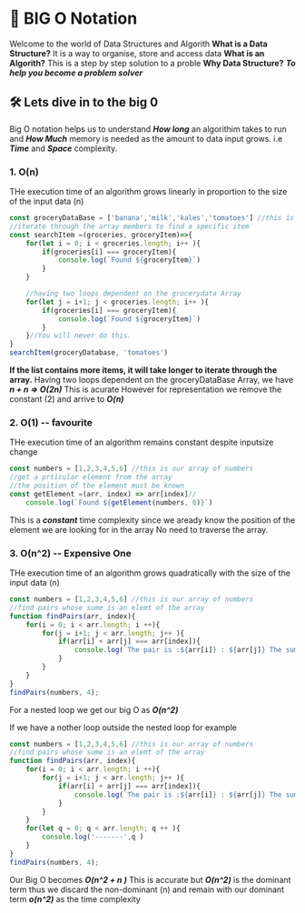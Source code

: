 # 🌟 BIG O Notation

Welcome to the world of Data Structures and Algorith
**What is a Data Structure?** It is a way to organise, store and access data
**What is an Algorith?** This is a step by step solution to a proble
**Why Data Structure?** **_To help you become a problem solver_**

## 🛠️ Lets dive in to the big 0

Big O notation helps us to understand **_How long_** an algorithim takes to run and **_How Much_** memory is needed as the amount to data input grows. i.e **_Time_** and **_Space_** complexity.

### 1. O(n)

THe execution time of an algorithm grows linearly in proportion to the size of the input data (n)

```javaScript o(n)
const groceryDataBase = ['banana','milk','kales','tomatoes'] //this is our array of groceries
//iterate through the array members to find a specific item
const searchItem =(groceries, groceryItem)=>{
    for(let i = 0; i < groceries.length; i++ ){
        if(groceries[i] === groceryItem){
            console.log(`Found ${groceryItem}`)
        }
    }

    //having two loops dependent on the grocerydata Array
    for(let j = i+1; j < groceries.length; i++ ){
        if(groceries[i] === groceryItem){
            console.log(`Found ${groceryItem}`)
        }
    }//You will never do this.
}
searchItem(groceryDatabase, 'tomatoes')
```

**If the list contains more items, it will take longer to iterate through the array.**
Having two loops dependent on the groceryDataBase Array, we have **_n + n => O(2n)_** This is acurate However for representation we remove the constant (2) and arrive to **_O(n)_**

### 2. O(1) -- favourite

THe execution time of an algorithm remains constant despite inputsize change

```javaScript o(1)
const numbers = [1,2,3,4,5,6] //this is our array of numbers
//get a prticular element from the array
//the position of the element must be known
const getElement =(arr, index) => arr[index]//
    console.log(`Found ${getElement(numbers, 0)}`)

```

This is a **_constant_** time complexity since we aready know the position of the element we are looking for in the array No need to traverse the array.

### 3. O(n^2) -- Expensive One

THe execution time of an algorithm grows quadratically with the size of the input data (n)

```javaScript o(n^2)
const numbers = [1,2,3,4,5,6] //this is our array of numbers
//find pairs whose sume is an elemt of the array
function findPairs(arr, index){
    for(i = 0; i < arr.length; i ++){
        for(j = i+1; j < arr.length; j++ ){
            if(arr[i] + arr[j] === arr[index]){
                console.log(`The pair is :${arr[i]} : ${arr[j]} The sum is ${arr[index]} `)
            }
        }
    }
}
findPairs(numbers, 4);
```

For a nested loop we get our big O as **_O(n^2)_**

If we have a nother loop outside the nested loop for example

```javaScript o(n^2)
const numbers = [1,2,3,4,5,6] //this is our array of numbers
//find pairs whose sume is an elemt of the array
function findPairs(arr, index){
    for(i = 0; i < arr.length; i ++){
        for(j = i+1; j < arr.length; j++ ){
            if(arr[i] + arr[j] === arr[index]){
                console.log(`The pair is :${arr[i]} : ${arr[j]} The sum is ${arr[index]} `)
            }
        }
    }
    for(let q = 0; q < arr.length; q ++ ){
        console.log('-------',q )
    }
}
findPairs(numbers, 4);
```

Our Big O becomes **_O(n^2 + n )_** This is accurate but **_O(n^2)_** is the dominant term thus we discard the non-dominant (n) and remain with our dominant term **_o(n^2)_** as the time complexity
